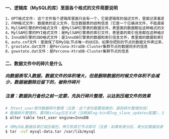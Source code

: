 #### 一、逻辑库（MySQL的库）里面各个格式的文件简要说明
```bash
1，OPT格式文件: 这个文件每个逻辑库里面只会有一个，它是逻辑库的描述文件，里面记录着逻辑库所使用的字符集和字符集排序规则
2，FRM格式文件: 数据表的定义文件，包含数据表的结构信息（它是一个已编译文件，不能直接查看）
3，MylSAM引擎的MYD格式文件：是MylSAM引擎表的数据文件，表里面的数据都在这种格式的文件里面
4，MylSAM引擎的MYI格式文件：是MylSAM引擎表的索引文件，表里面的索引信息都在这种格式的文件里面
5，InnoDB引擎的IBD格式文件：是InnoDB引擎表的数据和索引信息文件，表里面的数据和索引都在这种格式的文件里面
6，auto.cnf文件：里面保了存MySQL节点唯一的UUID，如果你把别的节点的数据文件拷过来，要删除这个文件，否则MySQL将无法启动
7，grastate.dat文件：是Percona-XtraDB-Cluster集群节点的数据同步的信息
8，gvwstate.dat文件：是Percona-XtraDB-Cluster集群节点的信息
```

#### 二、数据文件中的碎片是什么
##### 向数据表写入数据，数据文件的体积增大，但是删除数据的时候文件体积不会减少，数据被删除后留下的，被称作碎片
##### 注意：数据执行备份之前一定要，先执行碎片整理，以达到压缩文件的效果
```bash
# 为test_user表作数据碎片整理（注意：这个语句是要锁表的，直到碎片整理完成）
# 数据碎片整理时，要将Binlog日志关闭（注释掉log-bin和log_slave_updates配置），否则会触发其它节点的数据碎片整理
$ alter table test_user engine=InnoDB

# 将MySQL数据目录打成压缩包，拷贝到其它节点即可（注意：如果有表分区，表分区数据目录也要压缩备份，导入节点的表分区也要创建好，否则MySQL服务将无法启动）
$ tar -cvf mysql-data.tar /var/lib/mysql
```

